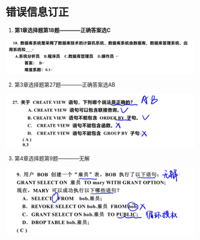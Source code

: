 # 错误信息订正

1. **第1章选择题第18题————正确答案选C**

![image-20230618171426972](./assets/image-20230618171426972.png)

2. 第3章选择题第27题————正确答案选AB

![9b83c41b9bf9cec92b958c069b26119](./assets/9b83c41b9bf9cec92b958c069b26119.jpg)

3. 第4章选择题第9题————无解

![f8293bc22f2c60ff762c4a4c054a148](./assets/f8293bc22f2c60ff762c4a4c054a148.jpg)